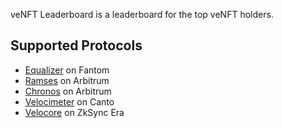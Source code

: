 veNFT Leaderboard is a leaderboard for the top veNFT holders.

## Supported Protocols

- [Equalizer](veEqual.md) on Fantom
- [Ramses](veRAM.md) on Arbitrum
- [Chronos](veCHR.md) on Arbitrum
- [Velocimeter](veFlow.md) on Canto
- [Velocore](veVC.md) on ZkSync Era

